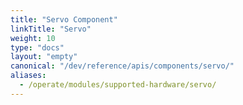 ```yaml
---
title: "Servo Component"
linkTitle: "Servo"
weight: 10
type: "docs"
layout: "empty"
canonical: "/dev/reference/apis/components/servo/"
aliases:
  - /operate/modules/supported-hardware/servo/
---
```

